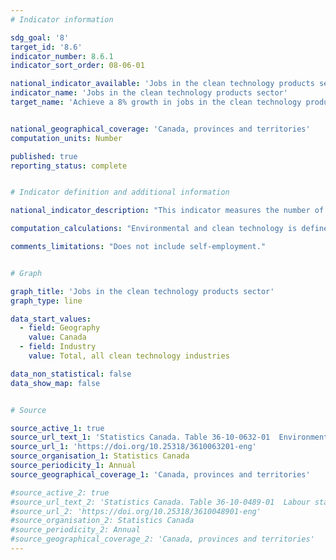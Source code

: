 ```yaml
---
# Indicator information

sdg_goal: '8'
target_id: '8.6'
indicator_number: 8.6.1
indicator_sort_order: 08-06-01

national_indicator_available: 'Jobs in the clean technology products sector'
indicator_name: 'Jobs in the clean technology products sector'
target_name: 'Achieve a 8% growth in jobs in the clean technology products sector by March 31, 2024'


national_geographical_coverage: 'Canada, provinces and territories'
computation_units: Number

published: true
reporting_status: complete


# Indicator definition and additional information

national_indicator_description: "This indicator measures the number of jobs that are attributable to environmental and clean technology activity." 

computation_calculations: "Environmental and clean technology is defined as any process, product or service that reduces environmental impacts through any of the following three strategies: environmental protection activities that prevent, reduce or eliminate pollution or any other degradation of the environment; resource management activities that result in the more efficient use of natural resources, thus safeguarding against their depletion; or the use of goods that have been adapted to be significantly less energy or resource intensive than the industry standard."

comments_limitations: "Does not include self-employment."


# Graph

graph_title: 'Jobs in the clean technology products sector'
graph_type: line

data_start_values:
  - field: Geography
    value: Canada
  - field: Industry
    value: Total, all clean technology industries

data_non_statistical: false
data_show_map: false


# Source

source_active_1: true
source_url_text_1: 'Statistics Canada. Table 36-10-0632-01  Environmental and Clean Technology Products Economic Account, employment'
source_url_1: 'https://doi.org/10.25318/3610063201-eng'
source_organisation_1: Statistics Canada
source_periodicity_1: Annual
source_geographical_coverage_1: 'Canada, provinces and territories'

#source_active_2: true
#source_url_text_2: 'Statistics Canada. Table 36-10-0489-01  Labour statistics consistent with the System of National Accounts (SNA), by job category and industry'
#source_url_2: 'https://doi.org/10.25318/3610048901-eng'
#source_organisation_2: Statistics Canada
#source_periodicity_2: Annual
#source_geographical_coverage_2: 'Canada, provinces and territories'
---
```

